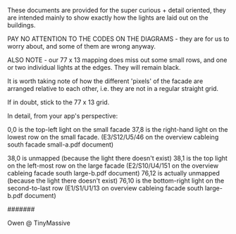 These documents are provided for the super curious + detail oriented, they are intended mainly to show exactly how the lights are laid out on the buildings.

PAY NO ATTENTION TO THE CODES ON THE DIAGRAMS - they are for us to worry about, and some of them are wrong anyway.

ALSO NOTE - our 77 x 13 mapping does miss out some small rows, and one or two individual lights at the edges. They will remain black.

It is worth taking note of how the different 'pixels' of the facade are arranged relative to each other, i.e. they are not in a regular straight grid.

If in doubt, stick to the 77 x 13 grid.

In detail, from your app's perspective:

0,0 is the top-left light on the small facade
37,8 is the right-hand light on the lowest row on the small facade. (E3/S12/U5/46 on the overview cableing south facade small-a.pdf document)

38,0 is unmapped (because the light there doesn't exist)
38,1 is the top light on the left-most row on the large facade (E2/S10/U4/151 on the overview cableing facade south large-b.pdf document)
76,12 is actually unmapped (because the light there doesn't exist)
76,10 is the bottom-right light on the second-to-last row (E1/S1/U1/13 on overview cableing facade south large-b.pdf document)



#######

Owen @ TinyMassive